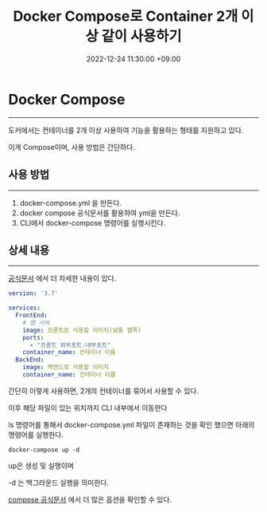 ﻿---
title : Docker Compose로 Container 2개 이상 같이 사용하기
date : 2022-12-24 11:30:00 +09:00
categories : [머신러닝, 파이썬]
tags : [Docker, Docker Compose] 
---

# Docker Compose
---
도커에서는 컨테이너를 2개 이상 사용하여 기능을 활용하는 형태를 지원하고 있다.

이게 Compose이며, 사용 방법은 간단하다.


## 사용 방법
---
1. docker-compose.yml 을 만든다.
2. docker compose 공식문서를 활용하여 yml을 만든다.
3. CLI에서 docker-compose 명령어를 실행시킨다.



## 상세 내용
---
[공식문서](https://docs.docker.com/compose/compose-file/) 에서 더 자세한 내용이 있다.

```yml
version: '3.7'

services: 
  FrontEnd:
    # 웹 서버
    image: 프론트로 사용할 이미지(보통 웹쪽)
    ports:
      - "프론트 외부포트:내부포트"
    container_name: 컨테이너 이름
  BackEnd:
    image: 백엔드로 사용할 이미지
    container_name: 컨테이너 이름
```

간단히 이렇게 사용하면, 2개의 컨테이너를 묶어서 사용할 수 있다.

이후 해당 파일이 있는 위치까지 CLI 내부에서 이동한다

ls 명령어를 통해서 docker-compose.yml 파일이 존재하는 것을 확인 했으면 아래의 명령어를 실행한다.

```docker
docker-compose up -d
```
up은 생성 및 실행이며

-d 는 백그라운드 실행을 의미한다.

[compose 공식문서](https://docs.docker.com/compose/reference/) 에서 더 많은 옵션을 확인할 수 있다.




